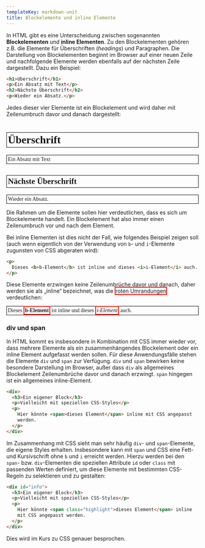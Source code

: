 ```yaml
---
templateKey: markdown-unit
title: Blockelemente und inline Elemente
---
```


In HTML gibt es eine Unterscheidung zwischen sogenannten
**Blockelementen** und **inline Elementen**. Zu den Blockelementen
gehören z.B. die Elemente für Überschriften (_headings_) und Paragraphen.
Die Darstellung von Blockelementen beginnt im Browser auf einer neuen
Zeile und nachfolgende Elemente werden ebenfalls auf der nächsten
Zeile dargestellt. Dazu ein Beispiel:

```html
<h1>Überschrift</h1>
<p>Ein Absatz mit Text</p>
<h2>Nächste Überschrift</h2>
<p>Wieder ein Absatz.</p>
```

Jedes dieser vier Elemente ist ein Blockelement und wird daher
mit Zeilenumbruch davor und danach dargestellt:

<h1 style="font-family: serif; border: 1px solid black; padding: 3px;">Überschrift</h1>
<p style="font-family: serif; border: 1px solid black; padding: 3px;">Ein Absatz mit Text</p>
<h2 style="font-family: serif; border: 1px solid black; padding: 3px;">Nächste Überschrift</h2>
<p style="font-family: serif; border: 1px solid black; padding: 3px;">Wieder ein Absatz.</p>

Die Rahmen um die Elemente sollen hier verdeutlichen, dass es sich um
Blockelemente handelt. Ein Blockelement hat also immer einen Zeilenumbruch
vor und nach dem Element.

Bei inline Elementen ist dies nicht der Fall, wie folgendes Beispiel zeigen soll
(auch wenn eigentlich von der Verwendung von `b`- und `i`-Elemente zugunsten von CSS
abgeraten wird):

```html
<p>
  Dieses <b>b-Element</b> ist inline und dieses <i>i-Element</i> auch.
</p>
```

Diese Elemente erzwingen keine Zeilenumbrüche davor und danach, daher werden sie
als „inline“ bezeichnet, was die <span style="border: 2px solid red;">roten Umrandungen</span> verdeutlichen:

<p style="font-family: serif; border: 1px solid black; padding: 3px;">
  Dieses <b style="border: 2px solid red; padding: 2px">b-Element</b> ist inline und dieses <i style="border: 2px solid red; padding: 2px">i-Element</i> auch.
</p>

### div und span

In HTML kommt es insbesondere in Kombination mit CSS immer wieder
vor, dass mehrere Elemente als ein zusammenhängendes Blockelement oder ein
inline Element aufgefasst werden sollen. Für diese Anwendungsfälle stehen
die Elemente `div` und `span` zur Verfügung. `div` und `span`
bewirken keine besondere Darstellung im Browser, außer dass `div` als
allgemeines Blockelement Zeilenumbrüche davor und danach erzwingt. `span`
hingegen ist ein allgemeines inline-Element.

```html
<div>
  <h3>Ein eigener Block</h3>
  <p>Vielleicht mit speziellen CSS-Styles</p>
  <p>
    Hier könnte <span>dieses Element</span> inline mit CSS angepasst
    werden.
  </p>
</div>
```

Im Zusammenhang mit CSS sieht man sehr häufig `div`- und `span`-Elemente, die
eigene Styles erhalten. Insbesondere kann mit `span` und CSS eine Fett- und
Kursivschrift ohne `b` und `i` erreicht werden. Hierzu werden
bei den `span`- bzw. `div`-Elementen die speziellen Attribute
`id` oder `class` mit passenden Werten definiert, um diese Elemente mit bestimmten CSS-Regeln zu selektieren und zu gestalten:

```html
<div id="info">
  <h3>Ein eigener Block</h3>
  <p>Vielleicht mit speziellen CSS-Styles</p>
  <p>
    Hier könnte <span class="highlight">dieses Element</span> inline
    mit CSS angepasst werden.
  </p>
</div>
```

Dies wird im Kurs zu CSS genauer besprochen.

